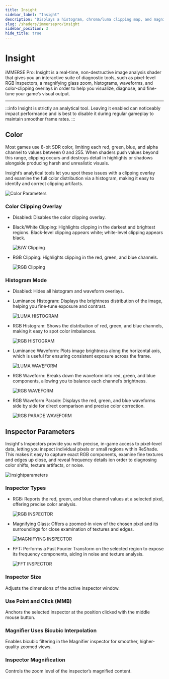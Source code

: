 ```yaml
---
title: Insight
sidebar_label: "Insight"
description: "Displays a histogram, chroma/luma clipping map, and magnification tool within ReShade."
slug: /shaders/immersepro/insight
sidebar_position: 3
hide_title: true
---
```


# Insight
iMMERSE Pro: Insight is a real-time, non-destructive image analysis shader that gives you an interactive suite of diagnostic tools, such as pixel-level RGB inspectors, a magnifying glass zoom, histograms, waveforms, and color-clipping overlays in order to help you visualize, diagnose, and fine-tune your game’s visual output.

---

:::info
Insight is strictly an analytical tool. Leaving it enabled can noticeably impact performance and is best to disable it during regular gameplay to maintain smoother frame rates.
:::  

## Color
Most games use 8-bit SDR color, limiting each red, green, blue, and alpha channel to values between 0 and 255. When shaders push values beyond this range, clipping occurs and destroys detail in highlights or shadows alongside producing harsh and unrealistic visuals.

Insight’s analytical tools let you spot these issues with a clipping overlay and examine the full color distribution via a histogram, making it easy to identify and correct clipping artifacts.

![Color Parameters](https://assets.martysmods.com/shaders/insight/InsightColorGUI.webp)

### Color Clipping Overlay
- Disabled: Disables the color clipping overlay.

- Black/White Clipping: Highlights clipping in the darkest and brightest regions. Black-level clipping appears white; white-level clipping appears black.

   ![B/W Clipping](https://assets.martysmods.com/shaders/insight/InsightBWClip2.webp)

- RGB Clipping: Highlights clipping in the red, green, and blue channels.

   ![RGB Clipping](https://assets.martysmods.com/shaders/insight/InsightColorClip2.webp)

### Histogram Mode
- Disabled: Hides all histogram and waveform overlays.

- Luminance Histogram: Displays the brightness distribution of the image, helping you fine-tune exposure and contrast.  
   
   ![LUMA HISTOGRAM](https://assets.martysmods.com/shaders/insight/InsightLumaHistogram.webp)

- RGB Histogram: Shows the distribution of red, green, and blue channels, making it easy to spot color imbalances.  

   ![RGB HISTOGRAM](https://assets.martysmods.com/shaders/insight/InsightRGBHistogram.webp)

- Luminance Waveform: Plots image brightness along the horizontal axis, which is useful for ensuring consistent exposure across the frame.  

   ![LUMA WAVEFORM](https://assets.martysmods.com/shaders/insight/InsightLumaWaveform.webp)

- RGB Waveform: Breaks down the waveform into red, green, and blue components, allowing you to balance each channel’s brightness.  

   ![RGB WAVEFORM](https://assets.martysmods.com/shaders/insight/InsightRGBWaveform.webp)

- RGB Waveform Parade: Displays the red, green, and blue waveforms side by side for direct comparison and precise color correction.  
   
   ![RGB PARADE WAVEFORM](https://assets.martysmods.com/shaders/insight/InsightParadeWaveform.webp)


## Inspector Parameters
Insight's Inspectors provide you with precise, in-game access to pixel-level data, letting you inspect individual pixels or small regions within ReShade. This makes it easy to capture exact RGB components, examine fine textures and edges up close, and reveal frequency details ion order to diagnosing color shifts, texture artifacts, or noise.

![insightparameters](https://assets.martysmods.com/shaders/insight/InsightInspectorGUI.webp)

### Inspector Types
- RGB: Reports the red, green, and blue channel values at a selected pixel, offering precise color analysis.

   ![RGB INSPECTOR](https://assets.martysmods.com/shaders/insight/InsightRGBInspector.webp)

- Magnifying Glass: Offers a zoomed-in view of the chosen pixel and its surroundings for close examination of textures and edges.

   ![MAGNIFYING INSPECTOR](https://assets.martysmods.com/shaders/insight/InsightMagnifyingInspector.webp)

- FFT: Performs a Fast Fourier Transform on the selected region to expose its frequency components, aiding in noise and texture analysis.

   ![FFT INSPECTOR](https://assets.martysmods.com/shaders/insight/InsightFFTInspector.webp)

### Inspector Size
Adjusts the dimensions of the active inspector window.

### Use Point and Click (MMB)
Anchors the selected inspector at the position clicked with the middle mouse button.

### Magnifier Uses Bicubic Interpolation
Enables bicubic filtering in the Magnifier inspector for smoother, higher-quality zoomed views.

### Inspector Magnification
Controls the zoom level of the inspector’s magnified content.